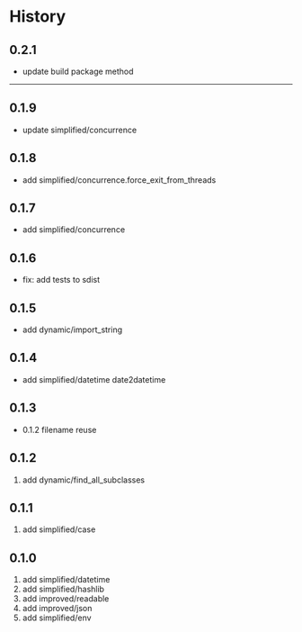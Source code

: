 # History

## 0.2.1

* update build package method

---

## 0.1.9

* update simplified/concurrence

## 0.1.8

* add simplified/concurrence.force_exit_from_threads

## 0.1.7

* add simplified/concurrence

## 0.1.6

* fix: add tests to sdist

## 0.1.5

* add dynamic/import_string

## 0.1.4

* add simplified/datetime date2datetime

## 0.1.3

* 0.1.2 filename reuse

## 0.1.2

1. add dynamic/find_all_subclasses

## 0.1.1

1. add simplified/case

## 0.1.0

1. add simplified/datetime
2. add simplified/hashlib
3. add improved/readable
4. add improved/json
5. add simplified/env
